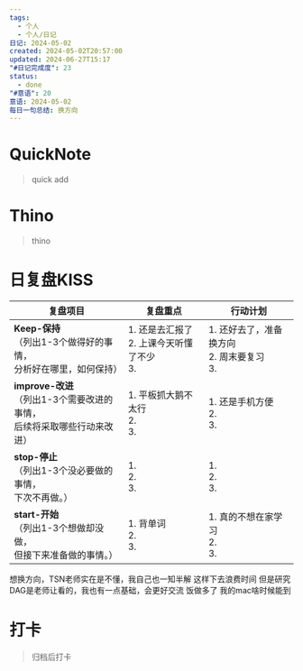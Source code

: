 ```yaml
---
tags:
  - 个人
  - 个人/日记
日记: 2024-05-02
created: 2024-05-02T20:57:00
updated: 2024-06-27T15:17
"#日记完成度": 23
status:
  - done
"#意语": 20
意语: 2024-05-02
每日一句总结: 换方向
---
```

# QuickNote
> quick add

# Thino
> thino

# 日复盘KISS
| **复盘项目**                                             | **复盘重点**                         | **行动计划**                         |
| ---------------------------------------------------- | -------------------------------- | -------------------------------- |
| **Keep-保持**<br>（列出1-3个做得好的事情，<br>   分析好在哪里，如何保持）     | 1.  还是去汇报了<br>2. 上课今天听懂了不少<br>3. | 1.  还好去了，准备换方向<br>2. 周末要复习<br>3. |
| **improve-改进**<br>（列出1-3个需要改进的事情，<br>  后续将采取哪些行动来改进） | 1.  平板抓大鹅不太行<br>2. <br>3.        | 1.  还是手机方便<br>2. <br>3.          |
| **stop-停止**<br>（列出1-3个没必要做的事情，<br>下次不再做。）            | 1.  <br>2. <br>3.                | 1.  <br>2. <br>3.                |
| **start-开始**<br>（列出1-3个想做却没做，<br>但接下来准备做的事情。）        | 1.  背单词<br>2. <br>3.             | 1.  真的不想在家学习<br>2. <br>3.        |
想换方向，TSN老师实在是不懂，我自己也一知半解
这样下去浪费时间
但是研究DAG是老师让看的，我也有一点基础，会更好交流
饭做多了
我的mac啥时候能到
# 打卡
> 归档后打卡


